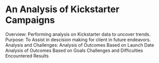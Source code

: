 # An Analysis of Kickstarter Campaigns
Overview: Performing analysis on Kickstarter data to uncover trends.
Purpose: To Assist in descision making for client in future endeavors. 
Analysis and Challenges: 
Analysis of Outcomes Based on Launch Date
Analysis of Outcomes Based on Goals 
Challenges and Difficulties Encountered
Results 

